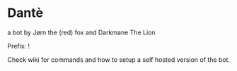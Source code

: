 # Dantè
a bot by Jørn the (red) fox and Darkmane The Lion

Prefix: !

Check wiki for commands and how to setup a self hosted version of the bot.
